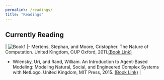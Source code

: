 ```yaml
---
permalink: /readings/
title: "Readings"
---
```


## Currently Reading
| ![Book1](images/books/nature-of-computation-cris.jpg) |- Mertens, Stephan, and Moore, Cristopher. The Nature of Computation. United Kingdom, OUP Oxford, 2011.[(Book Link)][1]
- Wilensky, Uri, and Rand, William. An Introduction to Agent-Based Modeling: Modeling Natural, Social, and Engineered Complex Systems with NetLogo. United Kingdom, MIT Press, 2015. [(Book Link)][2] |

[1]: <https://www.goodreads.com/book/show/3043127-the-nature-of-computation>
[2]: <https://www.goodreads.com/book/show/23461468-an-introduction-to-agent-based-modeling>
